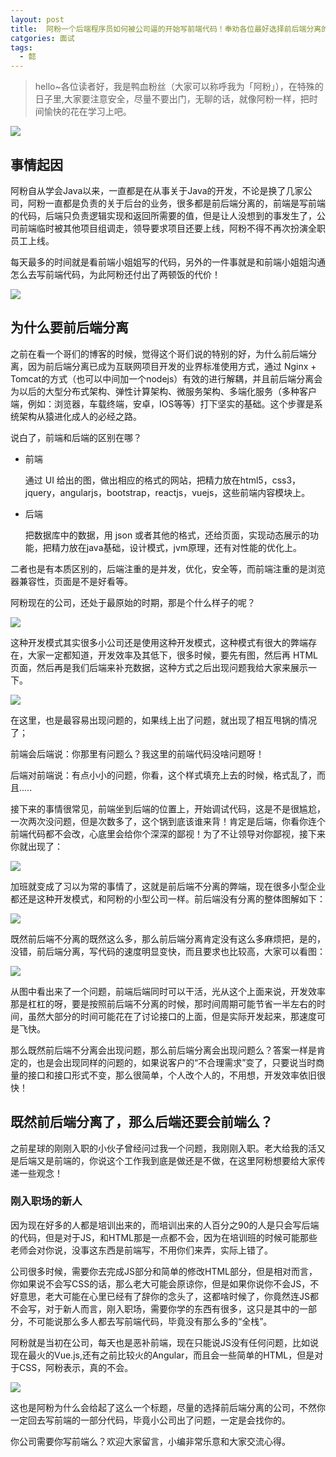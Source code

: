 ```yaml
---
layout: post
title:  阿粉一个后端程序员如何被公司逼的开始写前端代码！奉劝各位最好选择前后端分离的公司。
catgories: 面试
tags:
  - 懿
---
```


> hello~各位读者好，我是鸭血粉丝（大家可以称呼我为「阿粉」），在特殊的日子里,大家要注意安全，尽量不要出门，无聊的话，就像阿粉一样，把时间愉快的花在学习上吧。

<!--more-->

![](http://www.justdojava.com/assets/images/2019/java/image_yi/2020/03-16/1.jpg)

## 事情起因

阿粉自从学会Java以来，一直都是在从事关于Java的开发，不论是换了几家公司，阿粉一直都是负责的关于后台的业务，很多都是前后端分离的，前端是写前端的代码，后端只负责逻辑实现和返回所需要的值，但是让人没想到的事发生了，公司前端临时被其他项目组调走，领导要求项目还要上线，阿粉不得不再次扮演全职员工上线。

每天最多的时间就是看前端小姐姐写的代码，另外的一件事就是和前端小姐姐沟通怎么去写前端代码，为此阿粉还付出了两顿饭的代价！

![](http://www.justdojava.com/assets/images/2019/java/image_yi/2020/03-16/2.jpg)

## 为什么要前后端分离

之前在看一个哥们的博客的时候，觉得这个哥们说的特别的好，为什么前后端分离，因为前后端分离已成为互联网项目开发的业界标准使用方式，通过 Nginx + Tomcat的方式（也可以中间加一个nodejs）有效的进行解耦，并且前后端分离会为以后的大型分布式架构、弹性计算架构、微服务架构、多端化服务（多种客户端，例如：浏览器，车载终端，安卓，IOS等等）打下坚实的基础。这个步骤是系统架构从猿进化成人的必经之路。

说白了，前端和后端的区别在哪？

- 前端
    
    通过 UI 给出的图，做出相应的格式的网站，把精力放在html5，css3，jquery，angularjs，bootstrap，reactjs，vuejs，这些前端内容模块上。
    
- 后端
    
    把数据库中的数据，用 json 或者其他的格式，还给页面，实现动态展示的功能，把精力放在java基础，设计模式，jvm原理，还有对性能的优化上。
    
二者也是有本质区别的，后端注重的是并发，优化，安全等，而前端注重的是浏览器兼容性，页面是不是好看等。

阿粉现在的公司，还处于最原始的时期，那是个什么样子的呢？

![](http://www.justdojava.com/assets/images/2019/java/image_yi/2020/03-16/3.jpg)

这种开发模式其实很多小公司还是使用这种开发模式，这种模式有很大的弊端存在，大家一定都知道，开发效率及其低下，很多时候，要先有图，然后再 HTML 页面，然后再是我们后端来补充数据，这种方式之后出现问题我给大家来展示一下。

![](http://www.justdojava.com/assets/images/2019/java/image_yi/2020/03-16/4.jpg)

在这里，也是最容易出现问题的，如果线上出了问题，就出现了相互甩锅的情况了；

前端会后端说：你那里有问题么？我这里的前端代码没啥问题呀！

后端对前端说：有点小小的问题，你看，这个样式填充上去的时候，格式乱了，而且.....

接下来的事情很常见，前端坐到后端的位置上，开始调试代码，这是不是很尴尬，一次两次没问题，但是次数多了，这个锅到底该谁来背！肯定是后端，你看你连个前端代码都不会改，心底里会给你个深深的鄙视！为了不让领导对你鄙视，接下来你就出现了：

![](http://www.justdojava.com/assets/images/2019/java/image_yi/2020/03-16/5.jpg)

加班就变成了习以为常的事情了，这就是前后端不分离的弊端，现在很多小型企业都还是这种开发模式，和阿粉的小型公司一样。前后端没有分离的整体图解如下：

![](http://www.justdojava.com/assets/images/2019/java/image_yi/2020/03-16/6.jpg)

既然前后端不分离的既然这么多，那么前后端分离肯定没有这么多麻烦把，是的，没错，前后端分离，写代码的速度明显变快，而且要求也比较高，大家可以看图：

![](http://www.justdojava.com/assets/images/2019/java/image_yi/2020/03-16/7.jpg)

从图中看出来了一个问题，前端后端同时可以干活，光从这个上面来说，开发效率那是杠杠的呀，要是按照前后端不分离的时候，那时间周期可能节省一半左右的时间，虽然大部分的时间可能花在了讨论接口的上面，但是实际开发起来，那速度可是飞快。

那么既然前后端不分离会出现问题，那么前后端分离会出现问题么？答案一样是肯定的，也是会出现同样的问题的，如果说客户的“不合理需求”变了，只要说当时商量的接口和接口形式不变，那么很简单，个人改个人的，不用想，开发效率依旧很快！

## 既然前后端分离了，那么后端还要会前端么？

之前星球的刚刚入职的小伙子曾经问过我一个问题，我刚刚入职。老大给我的活又是后端又是前端的，你说这个工作我到底是做还是不做，在这里阿粉想要给大家传递一些观念！

### 刚入职场的新人

因为现在好多的人都是培训出来的，而培训出来的人百分之90的人是只会写后端的代码，但是对于JS，和HTML那是一点都不会，因为在培训班的时候可能那些老师会对你说，没事这东西是前端写，不用你们来弄，实际上错了。

公司很多时候，需要你去完成JS部分和简单的修改HTML部分，但是相对而言，你如果说不会写CSS的话，那么老大可能会原谅你，但是如果你说你不会JS，不好意思，老大可能在心里已经有了辞你的念头了，这都啥时候了，你竟然连JS都不会写，对于新人而言，刚入职场，需要你学的东西有很多，这只是其中的一部分，不可能说那么多人都去写前端代码，毕竟没有那么多的“全栈”。

阿粉就是当初在公司，每天也是恶补前端，现在只能说JS没有任何问题，比如说现在最火的Vue.js,还有之前比较火的Angular，而且会一些简单的HTML，但是对于CSS，阿粉表示，真的不会。

![](http://www.justdojava.com/assets/images/2019/java/image_yi/2020/03-16/8.jpg)

这也是阿粉为什么会给起了这么一个标题，尽量的选择前后端分离的公司，不然你一定回去写前端的一部分代码，毕竟小公司出了问题，一定是会找你的。

你公司需要你写前端么？欢迎大家留言，小编非常乐意和大家交流心得。